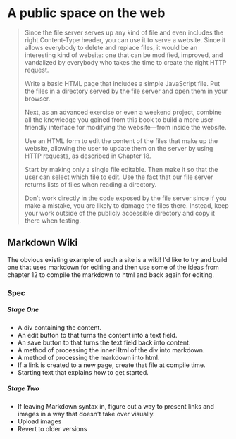 # A public space on the web

> Since the file server serves up any kind of file and even includes the right Content-Type header, you can use it to serve a website. Since it allows everybody to delete and replace files, it would be an interesting kind of website: one that can be modified, improved, and vandalized by everybody who takes the time to create the right HTTP request.
>
> Write a basic HTML page that includes a simple JavaScript file. Put the files in a directory served by the file server and open them in your browser.
>
> Next, as an advanced exercise or even a weekend project, combine all the knowledge you gained from this book to build a more user-friendly interface for modifying the website—from inside the website.
>
> Use an HTML form to edit the content of the files that make up the website, allowing the user to update them on the server by using HTTP requests, as described in Chapter 18.
>
> Start by making only a single file editable. Then make it so that the user can select which file to edit. Use the fact that our file server returns lists of files when reading a directory.
>
> Don’t work directly in the code exposed by the file server since if you make a mistake, you are likely to damage the files there. Instead, keep your work outside of the publicly accessible directory and copy it there when testing.

## Markdown Wiki

The obvious existing example of such a site is a wiki! I'd like to try and build one that uses markdown for editing and then use some of the ideas from chapter 12 to compile the markdown to html and back again for editing.

### Spec

##### Stage One

- A div containing the content.
- An edit button to that turns the content into a text field.
- An save button to that turns the text field back into content.
- A method of processing the innerHtml of the div into markdown.
- A method of processing the markdown into html.
- If a link is created to a new page, create that file at compile time.
- Starting text that explains how to get started.

##### Stage Two

- If leaving Markdown syntax in, figure out a way to present links and images in a way that doesn't take over visually.
- Upload images
- Revert to older versions
